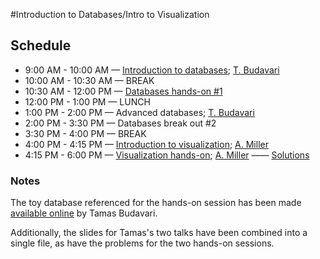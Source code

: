 #Introduction to Databases/Intro to Visualization

## Schedule

 *   9:00 AM - 10:00 AM — [Introduction to databases](https://github.com/LSSTC-DSFP/LSST-DSFP-Resources/blob/master/Session1/Wednesday/LSST-DSFP-Budavari-SQL-v2.pdf); [T. Budavari](https://github.com/budavari)
 *  10:00 AM - 10:30 AM — BREAK
 *  10:30 AM - 12:00 PM — [Databases hands-on #1](https://github.com/LSSTC-DSFP/LSST-DSFP-Resources/blob/master/Session1/Wednesday/LSST-DSFP-Budavari-SQL-v2.pdf)
 *  12:00 PM -  1:00 PM — LUNCH
 *   1:00 PM -  2:00 PM — Advanced databases; [T. Budavari](https://github.com/budavari)
 *   2:00 PM -  3:30 PM — Databases break out #2
 *   3:30 PM -  4:00 PM — BREAK
 *   4:00 PM -  4:15 PM — [Introduction to visualization](https://github.com/LSSTC-DSFP/LSST-DSFP-Resources/blob/master/Session1/Wednesday/DSFP_Intro2Viz.pdf); [A. Miller](https://github.com/adamamiller)
 *   4:15 PM -  6:00 PM — [Visualization hands-on](https://github.com/LSSTC-DSFP/LSST-DSFP-Resources/blob/master/Session1/Wednesday/IntroToVisualization.ipynb); [A. Miller](https://github.com/adamamiller) —— [Solutions](https://github.com/LSSTC-DSFP/LSST-DSFP-Resources/blob/master/Session1/Wednesday/IntroToVizSolutions.ipynb)

### Notes

The toy database referenced for the hands-on session has been made [available online](http://gwen1.pha.jhu.edu/sqlweb/) by Tamas Budavari.

Additionally, the slides for Tamas's two talks have been combined into a single file, as have the problems for the two hands-on sessions. 